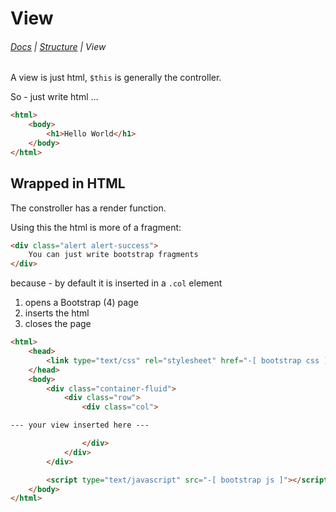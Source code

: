 # View

###### <navbar>[Docs](/docs/) | [Structure](/docs/structure) | View

A view is just html, ```$this``` is generally the controller.

So - just write html ...
```html
<html>
    <body>
        <h1>Hello World</h1>
    </body>
</html>
```

## Wrapped in HTML
The constroller has a render function.

Using this the html is more of a fragment:

```html
<div class="alert alert-success">
    You can just write bootstrap fragments
</div>
```

because - by default it is inserted in a ```.col``` element
1. opens a Bootstrap (4) page
2. inserts the html
3. closes the page

```html
<html>
    <head>
        <link type="text/css" rel="stylesheet" href="-[ bootstrap css ]-" />
    </head>
    <body>
        <div class="container-fluid">
            <div class="row">
                <div class="col">

--- your view inserted here ---

                </div>
            </div>
        </div>

        <script type="text/javascript" src="-[ bootstrap js ]"></script>
    </body>
</html>
```
